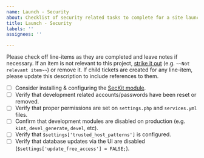 ```yaml
---
name: Launch - Security
about: Checklist of security related tasks to complete for a site launch.
title: Launch - Security
labels: ''
assignees: ''

---
```


Please check off line-items as they are completed and leave notes if necessary.
If an item is not relevant to this project, [strike it out](https://docs.github.com/en/github/writing-on-github/basic-writing-and-formatting-syntax#styling-text)
(e.g. `~~Not relevant item~~`) or remove it. If child tickets are created for
any line-item, please update this description to include references to them.

- [ ] Consider installing & configuring the [SecKit module](https://www.drupal.org/project/seckit).
- [ ] Verify that development related accounts/passwords have been reset or removed.
- [ ] Verify that proper permissions are set on `settings.php` and `services.yml` files.
- [ ] Confirm that development modules are disabled on production (e.g. `kint`, `devel_generate`, `devel`, etc).
- [ ] Verify that `$settings['trusted_host_patterns']` is configured.
- [ ] Verify that database updates via the UI are disabled (`$settings['update_free_access'] = FALSE;`).
